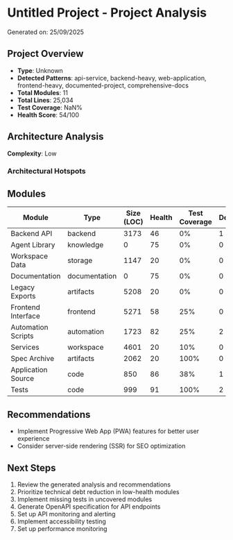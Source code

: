 # Untitled Project - Project Analysis

Generated on: 25/09/2025

## Project Overview

- **Type**: Unknown
- **Detected Patterns**: api-service, backend-heavy, web-application, frontend-heavy, documented-project, comprehensive-docs
- **Total Modules**: 11
- **Total Lines**: 25,034
- **Test Coverage**: NaN%
- **Health Score**: 54/100

## Architecture Analysis

**Complexity**: Low

### Architectural Hotspots



## Modules

| Module | Type | Size (LOC) | Health | Test Coverage | Dependencies |
|--------|------|------------|---------|---------------|--------------|
| Backend API | backend | 3173 | 46 | 0% | 1 |
| Agent Library | knowledge | 0 | 75 | 0% | 0 |
| Workspace Data | storage | 1147 | 20 | 0% | 0 |
| Documentation | documentation | 0 | 75 | 0% | 0 |
| Legacy Exports | artifacts | 5208 | 20 | 0% | 0 |
| Frontend Interface | frontend | 5271 | 58 | 25% | 0 |
| Automation Scripts | automation | 1723 | 82 | 25% | 2 |
| Services | workspace | 4601 | 20 | 10% | 0 |
| Spec Archive | artifacts | 2062 | 20 | 100% | 0 |
| Application Source | code | 850 | 86 | 38% | 1 |
| Tests | code | 999 | 91 | 100% | 2 |

## Recommendations

- Implement Progressive Web App (PWA) features for better user experience
- Consider server-side rendering (SSR) for SEO optimization

## Next Steps

1. Review the generated analysis and recommendations
1. Prioritize technical debt reduction in low-health modules
1. Implement missing tests in uncovered modules
1. Generate OpenAPI specification for API endpoints
1. Set up API monitoring and alerting
1. Implement accessibility testing
1. Set up performance monitoring
